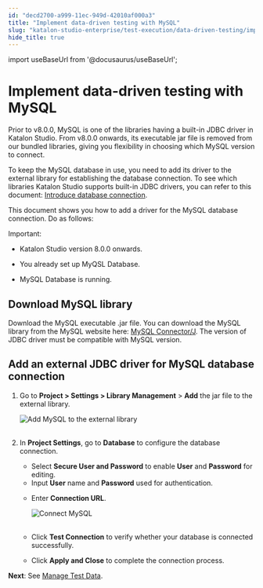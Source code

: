 ```yaml
---
id: "decd2700-a999-11ec-949d-42010af000a3"
title: "Implement data-driven testing with MySQL"
slug: "katalon-studio-enterprise/test-execution/data-driven-testing/implement-data-driven-testing-with-mysql"
hide_title: true
---
```

import useBaseUrl from '@docusaurus/useBaseUrl';


# <a id="id" class="anchor_top_offset"/><a id="ariaid-title1" class="anchor_top_offset"/>Implement data-driven testing with MySQL

<p xmlns="http://www.w3.org/1999/xhtml" className="p">Prior to v8.0.0, MySQL is one of the libraries having a built-in   JDBC driver in Katalon Studio. From v8.0.0 onwards, its executable   jar file is removed from our bundled libraries, giving you   flexibility in choosing which MySQL version to connect.</p> 
<p xmlns="http://www.w3.org/1999/xhtml" className="p">To keep the MySQL database in use, you need to add its driver to   the external library for establishing the database connection. To   see which libraries Katalon Studio supports built-in JDBC drivers,   you can refer to this document: <a className="xref j-external-link" href="https://docs.katalon.com/katalon-studio/docs/database-settings.html#introduce-database-connection" target="_blank">Introduce     database connection</a>.</p> 
<p xmlns="http://www.w3.org/1999/xhtml" className="p">This document shows you how to add a driver for the MySQL   database connection. Do as follows:</p> 
<div xmlns="http://www.w3.org/1999/xhtml" className="note important note_important"><span className="note__title">Important:</span> 
  <div className="p"> <ul className="ul"><li className="li"><p className="p">Katalon Studio version 8.0.0 onwards. </p></li><li className="li"><p className="p">You
          already set up MyQSL Database.</p></li><li className="li"><p className="p">MySQL Database is running.</p></li></ul></div>
</div>
    

## <a id="id_1" class="anchor_top_offset"/>Download MySQL library

    
      
<p xmlns="http://www.w3.org/1999/xhtml" className="p">Download the MySQL executable .jar file. You can download the   MySQL library from the MySQL website here: <a className="xref j-external-link" href="https://dev.mysql.com/downloads/connector/j/" target="_blank">MySQL     Connector/J</a>. The version of JDBC driver must be compatible with   MySQL version.</p> 
    
  
    

## <a id="id_2" class="anchor_top_offset"/>Add an external JDBC driver for MySQL database connection

    
      
<ol xmlns="http://www.w3.org/1999/xhtml" className="ol">   <li className="li">     <p className="p">Go to <strong className="ph b">Project &gt; Settings &gt; Library         Management</strong> &gt; <strong className="ph b">Add</strong> the jar file to the       external library.</p>     <p className="p">       <img className="image" src={useBaseUrl("https://github.com/katalon-studio/docs-images/raw/master/katalon-studio/how-to-guides/configure_mysql/KS-MYSQL-Add-MySQL-library.png")} alt="Add MySQL to the external library" /><br /><br />     </p>   </li>   <li className="li">     <p className="p">In <strong className="ph b">Project Settings</strong>, go to       <strong className="ph b">Database</strong> to configure the database connection.</p>     <ul className="ul">       <li className="li">Select <strong className="ph b">Secure User and Password</strong> to enable         <strong className="ph b">User</strong> and <strong className="ph b">Password</strong> for         editing.</li>       <li className="li">Input <strong className="ph b">User</strong> name and <strong className="ph b">Password</strong>         used for authentication.</li>       <li className="li">         <p className="p">Enter <strong className="ph b">Connection URL</strong>.</p>         <p className="p">           <img className="image" src={useBaseUrl("https://github.com/katalon-studio/docs-images/raw/master/katalon-studio/how-to-guides/configure_mysql/KS-MYSQL-Connect-MySQL.png")} alt="Connect MySQL" /><br /><br />         </p>       </li>       <li className="li">         <p className="p">Click <strong className="ph b">Test Connection</strong> to verify whether your           database is connected successfully.</p>       </li>       <li className="li">Click <strong className="ph b">Apply and Close</strong> to complete the         connection process.</li>     </ul>   </li> </ol> 
      
<p xmlns="http://www.w3.org/1999/xhtml" className="p">   <strong className="ph b">Next</strong>: See <a className="xref j-external-link" href="https://docs.katalon.com/katalon-studio/docs/manage-test-data.html#create-a-database-data" target="_blank">Manage     Test Data</a>.</p> 
    
  
